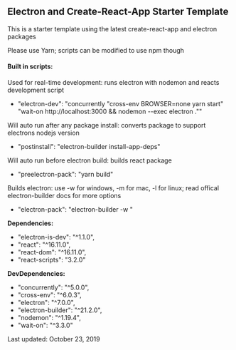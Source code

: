## Electron and Create-React-App Starter Template

This is a starter template using the latest create-react-app and electron packages

Please use Yarn; scripts can be modified to use npm though

#### Built in scripts:

Used for real-time development: runs electron with nodemon and reacts development script
- "electron-dev": "concurrently \"cross-env BROWSER=none yarn start\" \"wait-on http://localhost:3000 && nodemon --exec electron .\""

Will auto run after any package install: converts package to support electrons nodejs version
- "postinstall": "electron-builder install-app-deps"

Will auto run before electron build: builds react package
- "preelectron-pack": "yarn build"

Builds electron: use -w for windows, -m for mac, -l for linux; read offical electron-builder docs for more options
- "electron-pack": "electron-builder -w "

**Dependencies:**
- "electron-is-dev": "^1.1.0",
- "react": "^16.11.0",
- "react-dom": "^16.11.0",
- "react-scripts": "3.2.0"

**DevDependencies:**
- "concurrently": "^5.0.0",
- "cross-env": "^6.0.3",
- "electron": "^7.0.0",
- "electron-builder": "^21.2.0",
- "nodemon": "^1.19.4",
- "wait-on": "^3.3.0"

Last updated: October 23, 2019

